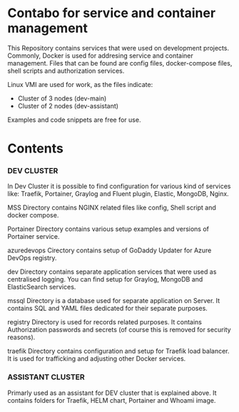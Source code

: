 # Contabo for service and container management

This Repository contains services that were used on development projects. Commonly, Docker is used for addresing service and container management. Files that can be found are config files, docker-compose files, shell scripts and authorization services.

Linux VMI are used for work, as the files indicate:
- Cluster of 3 nodes (dev-main)
- Cluster of 2 nodes (dev-assistant)

Examples and code snippets are free for use. 

# Contents
### DEV CLUSTER ###

In Dev Cluster it is possible to find configuration for various kind of services like:
Traefik, Portainer, Graylog and Fluent plugin, Elastic, MongoDB, Nginx.


MSS Directory contains NGINX related files like config, Shell script and docker compose. 

Portainer Directory contains various setup examples and versions of Portainer service.

azuredevops Cirectory contains setup of GoDaddy Updater for Azure DevOps registry.

dev Directory contains separate application services that were used as centralised logging. You can find setup for Graylog, MongoDB and ElasticSearch services.

mssql Directory is a database used for separate application on Server. It contains SQL and YAML files dedicated for their separate purposes.

registry Directory is used for records related purposes. It contains Authorization passwords and secrets (of course this is removed for security reasons). 

traefik Directory contains configuration and setup for Traefik load balancer. It is used for trafficking and adjusting other Docker services.


### ASSISTANT CLUSTER ###
Primarly used as an assistant for DEV cluster that is explained above.
It contains folders for Traefik, HELM chart, Portainer and Whoami image.
